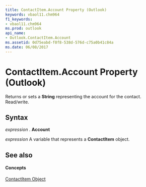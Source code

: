 ```yaml
---
title: ContactItem.Account Property (Outlook)
keywords: vbaol11.chm964
f1_keywords:
- vbaol11.chm964
ms.prod: outlook
api_name:
- Outlook.ContactItem.Account
ms.assetid: 0d75eabd-f0f8-538d-576d-c75a0b41c84a
ms.date: 06/08/2017
---
```



# ContactItem.Account Property (Outlook)

Returns or sets a  **String** representing the account for the contact. Read/write.


## Syntax

 _expression_ . **Account**

 _expression_ A variable that represents a **ContactItem** object.


## See also


#### Concepts


[ContactItem Object](contactitem-object-outlook.md)

